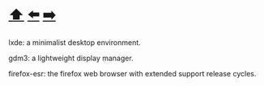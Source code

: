 # [:arrow_up:](/PROCESS.md) [:arrow_left:](/CORE.md) [:arrow_right:](/DEV.md)

lxde: a minimalist desktop environment.

gdm3: a lightweight display manager.

firefox-esr: the firefox web browser with extended support release cycles.
